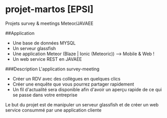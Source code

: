 # projet-martos [EPSI]
Projets survey &amp; meetings Meteor/JAVAEE

##Application
* Une base de données MYSQL
* Un serveur glassfish
* Une application Meteor (Blaze | Ionic (Meteoric)) --> Mobile & Web !
* Un web service REST en JAVAEE

###Description
L'application survey-meeting
* Créer un RDV avec des collègues en quelques clics
* Créer une enquête que vous pourrez partager rapidement 
* Un fil d'actualité sera disponible afin d'avoir un aperçu rapide de ce qui se passe dans votre entreprise

Le but du projet est de manipuler un serveur glassfish et de créer un web service consummé par une application cliente 

